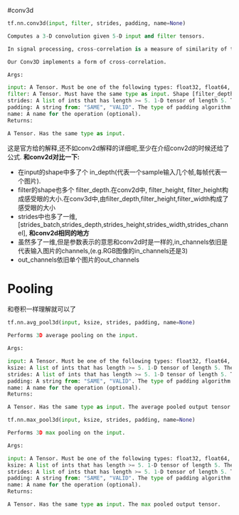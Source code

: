 #conv3d
```python
tf.nn.conv3d(input, filter, strides, padding, name=None)

Computes a 3-D convolution given 5-D input and filter tensors.

In signal processing, cross-correlation is a measure of similarity of two waveforms as a function of a time-lag applied to one of them. This is also known as a sliding dot product or sliding inner-product.

Our Conv3D implements a form of cross-correlation.

Args:

input: A Tensor. Must be one of the following types: float32, float64, int64, int32, uint8, uint16, int16, int8, complex64, complex128, qint8, quint8, qint32, half. Shape [batch, in_depth, in_height, in_width, in_channels].
filter: A Tensor. Must have the same type as input. Shape [filter_depth, filter_height, filter_width, in_channels, out_channels]. in_channels must match between input and filter.
strides: A list of ints that has length >= 5. 1-D tensor of length 5. The stride of the sliding window for each dimension of input. Must have strides[0] = strides[4] = 1.
padding: A string from: "SAME", "VALID". The type of padding algorithm to use.
name: A name for the operation (optional).
Returns:

A Tensor. Has the same type as input.
```
这是官方给的解释,还不如conv2d解释的详细呢,至少在介绍conv2d的时候还给了公式.
**和conv2d对比一下:**
- 在input的shape中多了个 in_depth(代表一个sample输入几个帧,每帧代表一个图片).
- filter的shape也多个 filter_depth.在conv2d中, filter_height, filter_height构成感受眼的大小.在conv3d中,由filter_depth,filter_height,filter_width构成了感受眼的大小
- strides中也多了一维,[strides_batch,strides_depth,strides_height,strides_width,strides_channel],
**和conv2d相同的地方**
- 虽然多了一维,但是参数表示的意思和conv2d时是一样的,in_channels依旧是代表输入图片的channels,(e.g.RGB图像的in_channels还是3)
- out_channels依旧单个图片的out_channels

# Pooling
和卷积一样理解就可以了
```python
tf.nn.avg_pool3d(input, ksize, strides, padding, name=None)

Performs 3D average pooling on the input.

Args:

input: A Tensor. Must be one of the following types: float32, float64, int64, int32, uint8, uint16, int16, int8, complex64, complex128, qint8, quint8, qint32, half. Shape [batch, depth, rows, cols, channels] tensor to pool over.
ksize: A list of ints that has length >= 5. 1-D tensor of length 5. The size of the window for each dimension of the input tensor. Must have ksize[0] = ksize[4] = 1.
strides: A list of ints that has length >= 5. 1-D tensor of length 5. The stride of the sliding window for each dimension of input. Must have strides[0] = strides[4] = 1.
padding: A string from: "SAME", "VALID". The type of padding algorithm to use.
name: A name for the operation (optional).
Returns:

A Tensor. Has the same type as input. The average pooled output tensor.

```
```python
tf.nn.max_pool3d(input, ksize, strides, padding, name=None)

Performs 3D max pooling on the input.

Args:

input: A Tensor. Must be one of the following types: float32, float64, int64, int32, uint8, uint16, int16, int8, complex64, complex128, qint8, quint8, qint32, half. Shape [batch, depth, rows, cols, channels] tensor to pool over.
ksize: A list of ints that has length >= 5. 1-D tensor of length 5. The size of the window for each dimension of the input tensor. Must have ksize[0] = ksize[4] = 1.
strides: A list of ints that has length >= 5. 1-D tensor of length 5. The stride of the sliding window for each dimension of input. Must have strides[0] = strides[4] = 1.
padding: A string from: "SAME", "VALID". The type of padding algorithm to use.
name: A name for the operation (optional).
Returns:

A Tensor. Has the same type as input. The max pooled output tensor.

```
